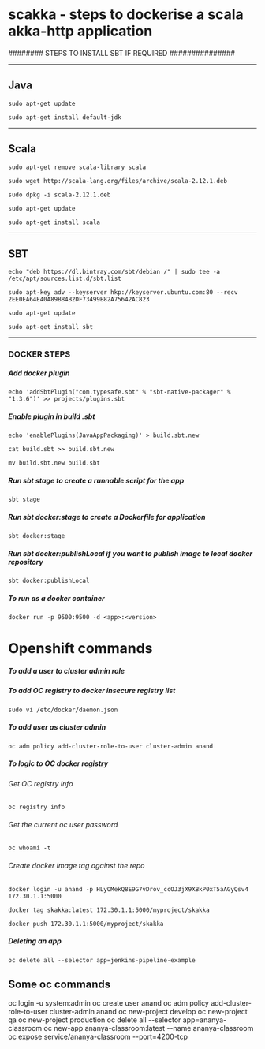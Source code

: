 # scakka - steps to dockerise a scala akka-http application

######## STEPS TO INSTALL SBT IF REQUIRED ###############

---

## Java
`sudo apt-get update`

`sudo apt-get install default-jdk`

---

## Scala

`sudo apt-get remove scala-library scala`

`sudo wget http://scala-lang.org/files/archive/scala-2.12.1.deb`

`sudo dpkg -i scala-2.12.1.deb`

`sudo apt-get update`

`sudo apt-get install scala`

---

## SBT
`echo "deb https://dl.bintray.com/sbt/debian /" | sudo tee -a /etc/apt/sources.list.d/sbt.list`

`sudo apt-key adv --keyserver hkp://keyserver.ubuntu.com:80 --recv 2EE0EA64E40A89B84B2DF73499E82A75642AC823`

`sudo apt-get update`

`sudo apt-get install sbt`

---

### DOCKER STEPS
##### Add docker plugin
`echo 'addSbtPlugin("com.typesafe.sbt" % "sbt-native-packager" % "1.3.6")' >> projects/plugins.sbt`


##### Enable plugin in build .sbt
`echo 'enablePlugins(JavaAppPackaging)' > build.sbt.new`

`cat build.sbt >> build.sbt.new`

`mv build.sbt.new build.sbt`

##### Run sbt stage to create a runnable script for the app
`sbt stage`

##### Run sbt docker:stage to create a Dockerfile for application
`sbt docker:stage`

##### Run sbt docker:publishLocal if you want to publish image to local docker repository
`sbt docker:publishLocal`


##### To run as a docker container
`docker run -p 9500:9500 -d <app>:<version>`


# Openshift commands
##### To add a user to cluster admin role

##### To add OC registry to docker insecure registry list

`sudo vi /etc/docker/daemon.json`

##### To add  user as cluster admin

`oc adm policy add-cluster-role-to-user cluster-admin anand`

##### To logic to OC docker registry

###### Get OC registry info

`oc registry info`

###### Get the current oc user password 

`oc whoami -t`

###### Create docker image tag against the repo

`docker login -u anand -p HLyOMekQ8E9G7vDrov_ccOJ3jX9XBkP0xT5aAGyQsv4 172.30.1.1:5000`

`docker tag skakka:latest 172.30.1.1:5000/myproject/skakka`

`docker push 172.30.1.1:5000/myproject/skakka`

##### Deleting an app

`oc delete all --selector app=jenkins-pipeline-example`

## Some oc commands
oc login -u system:admin
oc create user anand
oc adm policy add-cluster-role-to-user cluster-admin anand
oc new-project develop
oc new-project qa
oc new-project production
oc delete all --selector app=ananya-classroom
oc new-app ananya-classroom:latest --name ananya-classroom
oc expose service/ananya-classroom --port=4200-tcp
